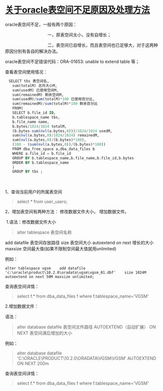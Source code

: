 # [关于oracle表空间不足原因及处理方法](https://www.cnblogs.com/xiaoxiaoliu888/p/9390857.html)

oracle表空间不足，一般有两个原因：

　　　　　　　　　　一，原表空间太小，没有自增长；

　　　　　　　　　　二，表空间已自增长，而且表空间也已足够大，对于这两种原因分别有各自的解决办法。

oracle表空间不足错误代码：ORA-01653: unable to extend table 等；

 

查看表空间使用情况：

```sql
　SELECT tbs 表空间名, 
　　sum(totalM) 总共大小M, 
　　sum(usedM) 已使用空间M, 
　　sum(remainedM) 剩余空间M, 
　　sum(usedM)/sum(totalM)*100 已使用百分比, 
　　sum(remainedM)/sum(totalM)*100 剩余百分比 
　　FROM( 
　　SELECT b.file_id ID, 
　　b.tablespace_name tbs, 
　　b.file_name name, 
　　b.bytes/1024/1024 totalM, 
　　(b.bytes-sum(nvl(a.bytes,0)))/1024/1024 usedM, 
　　sum(nvl(a.bytes,0)/1024/1024) remainedM, 
　　sum(nvl(a.bytes,0)/(b.bytes)*100), 
　　(100 - (sum(nvl(a.bytes,0))/(b.bytes)*100)) 
　　FROM dba_free_space a,dba_data_files b 
　　WHERE a.file_id = b.file_id 
　　GROUP BY b.tablespace_name,b.file_name,b.file_id,b.bytes 
　　ORDER BY b.tablespace_name 
　　) 
　　GROUP BY tbs ;
```



　

 

1、查询当前用户的所属表空间

> select * from user_users;

2、增加表空间有两种方法： 修改数据文件大小， 增加数据文件。

​    1.语法：修改数据文件大小

> alter tablespace 表空间名称

  add datafile 表空间存放路径  size 表空间大小 autoextend on next 增长的大小 maxsize 空间最大值(如果不限制空间最大值就用unlimited)

  例如：

``` plsql
alter tablespace vgsm    add datafile 'c:\oracle\product\10.2.0\oradata\vgsm\vgsm_01.dbf'    size 1024M autoextend on next 50M maxsize unlimited;
```



 

查询表空间详情：

>  select f.* from dba_data_files f where f.tablespace_name='VGSM'

 

  2.增加数据文件：

  语法：

>  alter database  datafile 表空间文件路径 AUTOEXTEND（自动扩展） ON NEXT 表空间满后增加的大小

例如：

>  alter database datafile 'C:\ORACLE\PRODUCT\10.2.0\ORADATA\VGSM\VGSM' AUTOEXTEND ON NEXT 200m

查询表空间详情：

> select f.* from dba_data_files f where f.tablespace_name='VGSM'